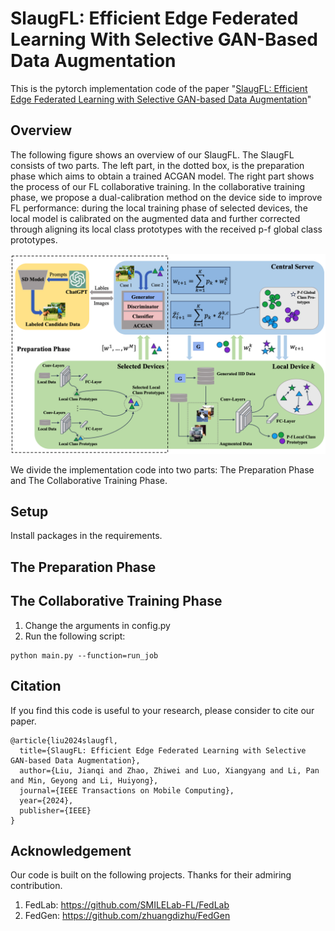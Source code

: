 # SlaugFL: Efficient Edge Federated Learning With Selective GAN-Based Data Augmentation

This is the pytorch implementation code of the paper "[SlaugFL: Efficient Edge Federated Learning with Selective GAN-based Data Augmentation](https://ieeexplore.ieee.org/abstract/document/10521828)"

## Overview
The following figure shows an overview of our SlaugFL. The SlaugFL consists of two parts. The left part, in the dotted box, is the preparation phase which aims to obtain a trained ACGAN model. The right part shows the process of our FL collaborative training. In the collaborative training phase, we propose a dual-calibration method on the device side to improve FL performance: during the local training phase of selected devices, the local model is calibrated on the augmented data and further corrected through aligning its local class prototypes with the received p-f global class prototypes.

![SlaugFL](./SlaugFL_Overview.png)

We divide the implementation code into two parts: The Preparation Phase and The Collaborative Training Phase.

## Setup
Install packages in the requirements.

## The Preparation Phase


## The Collaborative Training Phase

1. Change the arguments in config.py
2. Run the following script:
```
python main.py --function=run_job
```

## Citation

If you find this code is useful to your research, please consider to cite our paper.

```
@article{liu2024slaugfl,
  title={SlaugFL: Efficient Edge Federated Learning with Selective GAN-based Data Augmentation},
  author={Liu, Jianqi and Zhao, Zhiwei and Luo, Xiangyang and Li, Pan and Min, Geyong and Li, Huiyong},
  journal={IEEE Transactions on Mobile Computing},
  year={2024},
  publisher={IEEE}
}
```

## Acknowledgement
Our code is built on the following projects. Thanks for their admiring contribution.
1. FedLab: https://github.com/SMILELab-FL/FedLab
2. FedGen: https://github.com/zhuangdizhu/FedGen